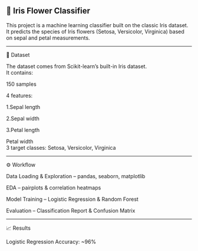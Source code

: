 ## 🌸 Iris Flower Classifier

This project is a machine learning classifier built on the classic Iris dataset.<br>
It predicts the species of Iris flowers (Setosa, Versicolor, Virginica) based on sepal and petal measurements.<br>

---
📂 Dataset<br>

The dataset comes from Scikit-learn’s built-in Iris dataset.<br>
It contains:<br>

150 samples<br>

4 features:<br>

1.Sepal length<br>

2.Sepal width<br>

3.Petal length<br>

Petal width<br>
3 target classes: Setosa, Versicolor, Virginica<br>

---
⚙️ Workflow<br>

Data Loading & Exploration – pandas, seaborn, matplotlib<br>

EDA – pairplots & correlation heatmaps<br>

Model Training – Logistic Regression & Random Forest<br>

Evaluation – Classification Report & Confusion Matrix<br>

---

📈 Results<br>

Logistic Regression Accuracy: ~96%<br>
